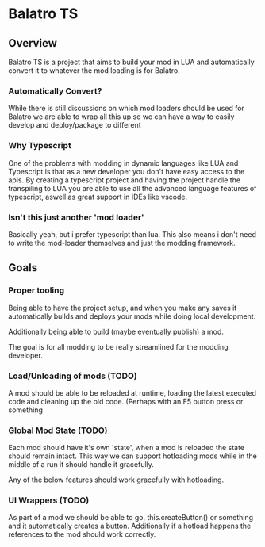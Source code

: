 # Balatro TS
## Overview
Balatro TS is a project that aims to build your mod in LUA and automatically convert it to whatever the mod loading is for Balatro.

### Automatically Convert?
While there is still discussions on which mod loaders should be used for Balatro we are able to wrap all this up so we can have a way to easily develop and deploy/package to different 

### Why Typescript
One of the problems with modding in dynamic languages like LUA and Typescript is that as a new developer you don't have easy access to the apis. By creating a typescript project and having the project handle the transpiling to LUA you are able to use all the advanced language features of typescript, aswell as great support in IDEs like vscode.

### Isn't this just another 'mod loader'
Basically yeah, but i prefer typescript than lua. This also means i don't need to write the mod-loader themselves and just the modding framework.

## Goals
### Proper tooling
Being able to have the project setup, and when you make any saves it automatically builds and deploys your mods while doing local development.

Additionally being able to build (maybe eventually publish) a mod.

The goal is for all modding to be really streamlined for the modding developer.
 
### Load/Unloading of mods  (TODO)
A mod should be able to be reloaded at runtime, loading the latest executed code and cleaning up the old code. (Perhaps with an F5 button press or something

### Global Mod State  (TODO)
Each mod should have it's own 'state', when a mod is reloaded the state should remain intact. This way we can support hotloading mods while in the middle of a run it should handle it gracefully.

Any of the below features should work gracefully with hotloading.

### UI Wrappers (TODO)
As part of a mod we should be able to go, this.createButton() or something and it automatically creates a button.
Additionally if a hotload happens the references to the mod should work correctly.

 
